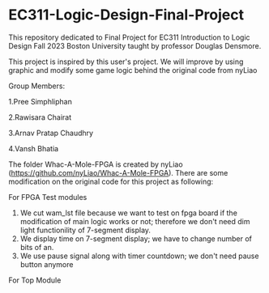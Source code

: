 # EC311-Logic-Design-Final-Project

This repository dedicated to Final Project for EC311 Introduction to Logic Design Fall 2023 Boston University taught by professor Douglas Densmore.

This project is inspired by this user's project. We will improve by using graphic and modify some game logic behind the original code from nyLiao

Group Members:

1.Pree Simphliphan

2.Rawisara Chairat

3.Arnav Pratap Chaudhry

4.Vansh Bhatia

The folder Whac-A-Mole-FPGA is created by nyLiao (https://github.com/nyLiao/Whac-A-Mole-FPGA). There are some modification on the original code for this project as following:

For FPGA Test modules
1. We cut wam_lst file because we want to test on fpga board if the modification of main logic works or not; therefore we don't need dim light functionility of 7-segment display.
2. We display time on 7-segment display; we have to change number of bits of an.
3. We use pause signal along with timer countdown; we don't need pause button anymore

For Top Module
